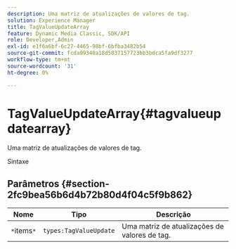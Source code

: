 ```yaml
---
description: Uma matriz de atualizações de valores de tag.
solution: Experience Manager
title: TagValueUpdateArray
feature: Dynamic Media Classic, SDK/API
role: Developer,Admin
exl-id: e1f6a6bf-6c27-4465-98bf-6bfba3482b54
source-git-commit: fcda99340a18d5037157723bb3bdca5fa9df3277
workflow-type: tm+mt
source-wordcount: '31'
ht-degree: 0%

---
```


# TagValueUpdateArray{#tagvalueupdatearray}

Uma matriz de atualizações de valores de tag.

Sintaxe

## Parâmetros {#section-2fc9bea56b6d4b72b80d4f04c5f9b862}

| Nome | Tipo | Descrição |
|---|---|---|
| `*`items`*` | `types:TagValueUpdate` | Uma matriz de atualizações de valores de tag. |
